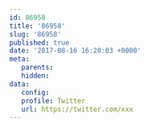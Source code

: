 ```yaml
---
id: 86958
title: '86958'
slug: '86958'
published: true
date: '2017-08-16 16:20:03 +0000'
meta:
   parents: 
   hidden: 
data:
   config: 
   profile: Twitter
   url: https://twitter.com/xxx
---
```


